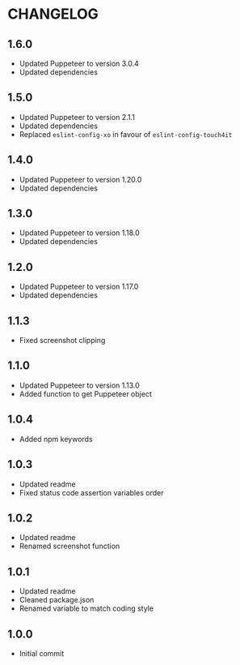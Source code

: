 # CHANGELOG

## 1.6.0

-   Updated Puppeteer to version 3.0.4
-   Updated dependencies

## 1.5.0

-   Updated Puppeteer to version 2.1.1
-   Updated dependencies
-   Replaced `eslint-config-xo` in favour of `eslint-config-touch4it`

## 1.4.0

-   Updated Puppeteer to version 1.20.0
-   Updated dependencies

## 1.3.0

-   Updated Puppeteer to version 1.18.0
-   Updated dependencies

## 1.2.0

-   Updated Puppeteer to version 1.17.0
-   Updated dependencies

## 1.1.3

-   Fixed screenshot clipping

## 1.1.0

-   Updated Puppeteer to version 1.13.0
-   Added function to get Puppeteer object

## 1.0.4

-   Added npm keywords

## 1.0.3

-   Updated readme
-   Fixed status code assertion variables order

## 1.0.2

-   Updated readme
-   Renamed screenshot function

## 1.0.1

-   Updated readme
-   Cleaned package.json
-   Renamed variable to match coding style

## 1.0.0

-   Initial commit
